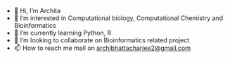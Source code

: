 - 👋 Hi, I’m Archita
- 👀 I’m interested in Computational biology, Computational Chemistry and Bioinformatics
- 🌱 I’m currently learning Python, R
- 💞️ I’m looking to collaborate on Bioinformatics related project
- 📫 How to reach me mail on archibhattacharjee2@gmail.com

<!---
orchi25/orchi25 is a ✨ special ✨ repository because its `README.md` (this file) appears on your GitHub profile.
You can click the Preview link to take a look at your changes.
--->
